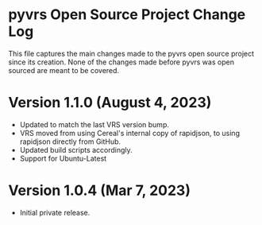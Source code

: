 # pyvrs Open Source Project Change Log

This file captures the main changes made to the pyvrs open source project since
its creation. None of the changes made before pyvrs was open sourced are meant to
be covered.

# Version 1.1.0 (August 4, 2023)

- Updated to match the last VRS version bump.
- VRS moved from using Cereal's internal copy of rapidjson, to using rapidjson directly from GitHub.
- Updated build scripts accordingly.
- Support for Ubuntu-Latest

# Version 1.0.4 (Mar 7, 2023)

- Initial private release.
